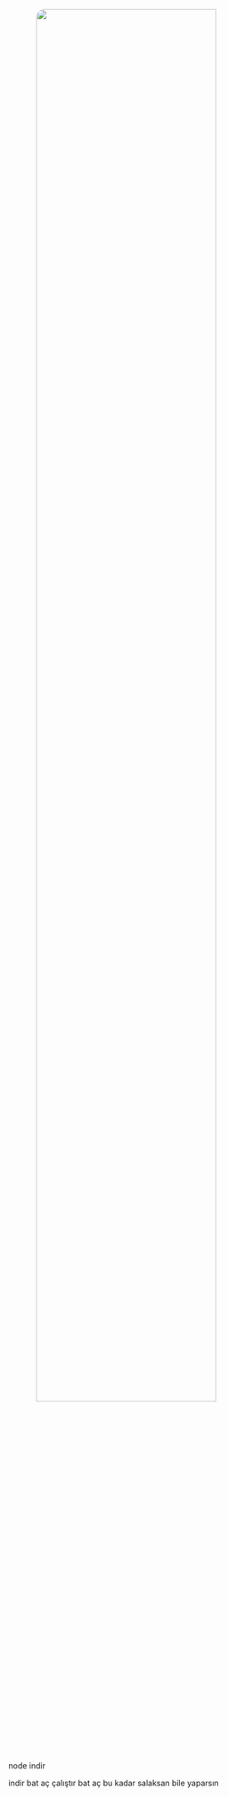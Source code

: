 <img style="border-radius: 15px; display: block; margin-left: auto; margin-right: auto; margin-bottom:20px;" width="80%" src="https://cdn.discordapp.com/attachments/1144378840924311813/1144438664148033697/image.png"></img>

node indir

indir bat aç
çalıştır bat aç
bu kadar salaksan bile yaparsın
